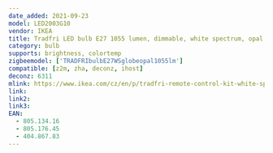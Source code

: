 ```yaml
---
date_added: 2021-09-23
model: LED2003G10
vendor: IKEA
title: Tradfri LED bulb E27 1055 lumen, dimmable, white spectrum, opal white
category: bulb
supports: brightness, colortemp
zigbeemodel: ['TRADFRIbulbE27WSglobeopal1055lm']
compatible: [z2m, zha, deconz, ihost]
deconz: 6311
mlink: https://www.ikea.com/cz/en/p/tradfri-remote-control-kit-white-spectrum-80513416/
link: 
link2: 
link3: 
EAN: 
  - 805.134.16
  - 805.176.45
  - 404.867.83
---
```

